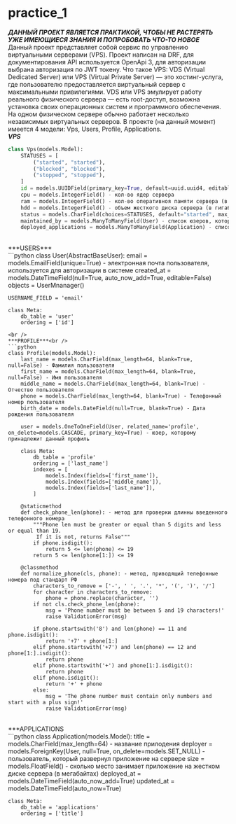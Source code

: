 # practice_1
***ДАННЫЙ ПРОЕКТ ЯВЛЯЕТСЯ ПРАКТИКОЙ, ЧТОБЫ НЕ РАСТЕРЯТЬ УЖЕ ИМЕЮЩИЕСЯ ЗНАНИЯ И ПОПРОБОВАТЬ ЧТО-ТО НОВОЕ***<br />
Данный проект представляет собой сервис по управлению виртуальными серверами (VPS). Проект написан на DRF, для документирования API используется OpenApi 3,
для авторизации выбрана авторизация по JWT токену.
Что такое VPS:
VDS (Virtual Dedicated Server) или VPS (Virtual Private Server) — это хостинг-услуга, где пользователю предоставляется виртуальный сервер 
с максимальными привилегиями. VDS или VPS эмулирует работу реального физического сервера — есть root-доступ, возможна установка своих операционных
систем и программного обеспечения. На одном физическом сервере обычно работает несколько независимых виртуальных серверов.
В проекте (на данный момент) имеется 4 модели: Vps, Users, Profile, Applications.<br />
***VPS***<br />
```python
class Vps(models.Model):
    STATUSES = [
        ("started", "started"),
        ("blocked", "blocked"),
        ("stopped", "stopped"),
    ]
    id = models.UUIDField(primary_key=True, default=uuid.uuid4, editable=False)
    cpu = models.IntegerField() - кол-во ядер сервера
    ram = models.IntegerField() - кол-во оперативноя памяти сервера (в гигабайтах)
    hdd = models.IntegerField() - объем жесткого диска сервера (в гигабайтах)
    status = models.CharField(choices=STATUSES, default="started", max_length=7) - статус сервера (Возможные статусы указаны в STATUSES)
    maintained_by = models.ManyToManyField(User) - список юзеров, которые занимаются администрированием сервера
    deployed_applications = models.ManyToManyField(Application) - список приложений (программ), развернутых на сервере
```
<br />
***USERS***<br />
```python
class User(AbstractBaseUser):
    email = models.EmailField(unique=True) - электронная почта пользователя, используется для авторизации в системе
    created_at = models.DateTimeField(null=True, auto_now_add=True, editable=False)
    objects = UserMnanager()

    USERNAME_FIELD = 'email'

    class Meta:
        db_table = 'user'
        ordering = ['id']
```
<br />
***PROFILE***<br />
```python
class Profile(models.Model):
    last_name = models.CharField(max_length=64, blank=True, null=False) - Фамилия пользователя
    first_name = models.CharField(max_length=64, blank=True, null=False) - Имя пользователя
    middle_name = models.CharField(max_length=64, blank=True) - Отчество пользователя
    phone = models.CharField(max_length=64, blank=True) - Телефонный номер пользователя
    birth_date = models.DateField(null=True, blank=True) - Дата рождения пользователя

    user = models.OneToOneField(User, related_name='profile', on_delete=models.CASCADE, primary_key=True) - юзер, которому принадлежит данный профиль

    class Meta:
        db_table = 'profile'
        ordering = ['last_name']
        indexes = [
            models.Index(fields=['first_name']),
            models.Index(fields=['middle_name']),
            models.Index(fields=['last_name']),
        ]

    @staticmethod
    def check_phone_len(phone): - метод для проверки длинны введенного телефонного номера
        """Phone len must be greater or equal than 5 digits and less or equal than 19.
         If it is not, returns False"""
        if phone.isdigit():
            return 5 <= len(phone) <= 19
        return 5 <= len(phone[1:]) <= 19

    @classmethod
    def normalize_phone(cls, phone): - метод, приводящий телефонные номера под стандарт РФ
        characters_to_remove = ['-', ' ', '.', '*', '(', ')', '/']
        for character in characters_to_remove:
            phone = phone.replace(character, '')
        if not cls.check_phone_len(phone):
            msg = 'Phone number must be between 5 and 19 characters!'
            raise ValidationError(msg)

        if phone.startswith('8') and len(phone) == 11 and phone.isdigit():
            return '+7' + phone[1:]
        elif phone.startswith('+7') and len(phone) == 12 and phone[1:].isdigit():
            return phone
        elif phone.startswith('+') and phone[1:].isdigit():
            return phone
        elif phone.isdigit():
            return '+' + phone
        else:
            msg = 'The phone number must contain only numbers and start with a plus sign!'
            raise ValidationError(msg)
```
<br />
***APPLICATIONS<br />
```python
class Application(models.Model):
    title = models.CharField(max_length=64) - название прилодения
    deployer = models.ForeignKey(User, null=True, on_delete=models.SET_NULL) - пользователь, который развернул приложение на сервере
    size = models.FloatField() - сколько место занимает приложение на жестком диске сервера (в мегабайтах)
    deployed_at = models.DateTimeField(auto_now_add=True)
    updated_at = models.DateTimeField(auto_now=True)

    class Meta:
        db_table = 'applications'
        ordering = ['title']
```

